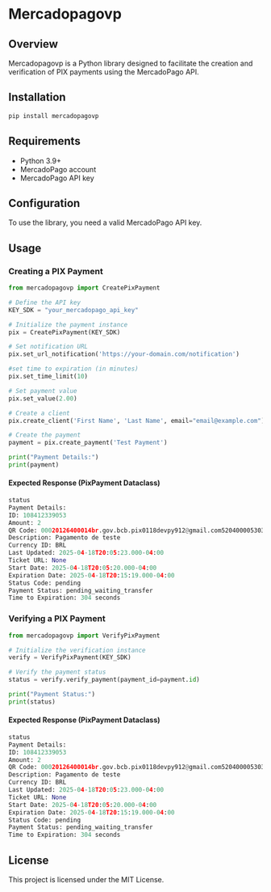 # Mercadopagovp

## Overview

Mercadopagovp is a Python library designed to facilitate the creation and verification of PIX payments using the MercadoPago API.

## Installation

```sh
pip install mercadopagovp
```

## Requirements

* Python 3.9+
* MercadoPago account
* MercadoPago API key

## Configuration

To use the library, you need a valid MercadoPago API key.

## Usage

### Creating a PIX Payment

```python
from mercadopagovp import CreatePixPayment

# Define the API key
KEY_SDK = "your_mercadopago_api_key"

# Initialize the payment instance
pix = CreatePixPayment(KEY_SDK)

# Set notification URL
pix.set_url_notification('https://your-domain.com/notification')

#set time to expiration (in minutes)
pix.set_time_limit(10)

# Set payment value
pix.set_value(2.00)

# Create a client
pix.create_client('First Name', 'Last Name', email="email@example.com")

# Create the payment
payment = pix.create_payment('Test Payment')

print("Payment Details:")
print(payment)
```

#### Expected Response (PixPayment Dataclass)

```python
status 
Payment Details:
ID: 108412339053
Amount: 2
QR Code: 00020126400014br.gov.bcb.pix0118devpy912@gmail.com52040000530398654042.005802BR5918BERE202405190802466009Sao Paulo62250521mpqrinter108412339053630466AA
Description: Pagamento de teste
Currency ID: BRL
Last Updated: 2025-04-18T20:05:23.000-04:00
Ticket URL: None
Start Date: 2025-04-18T20:05:20.000-04:00
Expiration Date: 2025-04-18T20:15:19.000-04:00
Status Code: pending
Payment Status: pending_waiting_transfer
Time to Expiration: 304 seconds
```

### Verifying a PIX Payment

```python
from mercadopagovp import VerifyPixPayment

# Initialize the verification instance
verify = VerifyPixPayment(KEY_SDK)

# Verify the payment status
status = verify.verify_payment(payment_id=payment.id)

print("Payment Status:")
print(status)
```

#### Expected Response (PixPayment Dataclass)

```python
status 
Payment Details:
ID: 108412339053
Amount: 2
QR Code: 00020126400014br.gov.bcb.pix0118devpy912@gmail.com52040000530398654042.005802BR5918BERE202405190802466009Sao Paulo62250521mpqrinter108412339053630466AA
Description: Pagamento de teste
Currency ID: BRL
Last Updated: 2025-04-18T20:05:23.000-04:00
Ticket URL: None
Start Date: 2025-04-18T20:05:20.000-04:00
Expiration Date: 2025-04-18T20:15:19.000-04:00
Status Code: pending
Payment Status: pending_waiting_transfer
Time to Expiration: 304 seconds
```

## License

This project is licensed under the MIT License.
